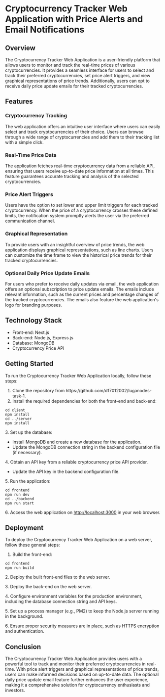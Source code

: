 <!DOCTYPE html>
<body>
<h1>Cryptocurrency Tracker Web Application with Price Alerts and Email Notifications</h1>
<h2>Overview</h2>
<p>The Cryptocurrency Tracker Web Application is a user-friendly platform that allows users to monitor and track the real-time prices of various cryptocurrencies. It provides a seamless interface for users to select and track their preferred cryptocurrencies, set price alert triggers, and view graphical representations of price trends. Additionally, users can opt to receive daily price update emails for their tracked cryptocurrencies.</p>
<h2>Features</h2>
<h3>Cryptocurrency Tracking</h3>
<p>The web application offers an intuitive user interface where users can easily select and track cryptocurrencies of their choice. Users can browse through a wide range of cryptocurrencies and add them to their tracking list with a simple click.</p>
<h3>Real-Time Price Data</h3>
<p>The application fetches real-time cryptocurrency data from a reliable API, ensuring that users receive up-to-date price information at all times. This feature guarantees accurate tracking and analysis of the selected cryptocurrencies.</p>
<h3>Price Alert Triggers</h3>
<p>Users have the option to set lower and upper limit triggers for each tracked cryptocurrency. When the price of a cryptocurrency crosses these defined limits, the notification system promptly alerts the user via the preferred communication channel.</p>
<h3>Graphical Representation</h3>
<p>To provide users with an insightful overview of price trends, the web application displays graphical representations, such as line charts. Users can customize the time frame to view the historical price trends for their tracked cryptocurrencies.</p>
<h3>Optional Daily Price Update Emails</h3>
<p>For users who prefer to receive daily updates via email, the web application offers an optional subscription to price update emails. The emails include relevant information, such as the current prices and percentage changes of the tracked cryptocurrencies. The emails also feature the web application's logo for branding purposes.</p>
<h2>Technology Stack</h2>
<ul>
    <li>Front-end: Next.js </li>
    <li>Back-end: Node.js, Express.js </li>
    <li>Database: MongoDB </li>
    <li>Cryptocurrency Price API</li>
</ul>
<h2>Getting Started</h2>
<p>To run the Cryptocurrency Tracker Web Application locally, follow these steps:</p>
<ol>
    <li>Clone the repository from https://github.com/d17012002/luganodes-task-1.</li>
    <li>Install the required dependencies for both the front-end and back-end:</li>
</ol>
<pre><code>cd client
npm install
cd ../server
npm install
</code></pre>
<p>3. Set up the database:</p>
<ul>
    <li>Install MongoDB and create a new database for the application.</li>
    <li>Update the MongoDB connection string in the backend configuration file (if necessary).</li>
</ul>
<p>4. Obtain an API key from a reliable cryptocurrency price API provider.</p>
<ul>
    <li>Update the API key in the backend configuration file.</li>
</ul>
<p>5. Run the application:</p>
<pre><code>cd frontend
npm run dev
cd ../backend
npm run start
</code></pre>
<p>6. Access the web application on <a href="http://localhost:3000">http://localhost:3000</a> in your web browser.</p>
<h2>Deployment</h2>
<p>To deploy the Cryptocurrency Tracker Web Application on a web server, follow these general steps:</p>
<ol>
    <li>Build the front-end:</li>
</ol>
<pre><code>cd frontend
npm run build
</code></pre>
<p>2. Deploy the built front-end files to the web server.</p>
<p>3. Deploy the back-end on the web server.</p>
<p>4. Configure environment variables for the production environment, including the database connection string and API keys.</p>
<p>5. Set up a process manager (e.g., PM2) to keep the Node.js server running in the background.</p>
<p>6. Ensure proper security measures are in place, such as HTTPS encryption and authentication.</p>
<h2>Conclusion</h2>
<p>The Cryptocurrency Tracker Web Application provides users with a powerful tool to track and monitor their preferred cryptocurrencies in real-time. With price alert triggers and graphical representations of price trends, users can make informed decisions based on up-to-date data. The optional daily price update email feature further enhances the user experience, making it a comprehensive solution for cryptocurrency enthusiasts and investors.</p>
</body>
</html>
